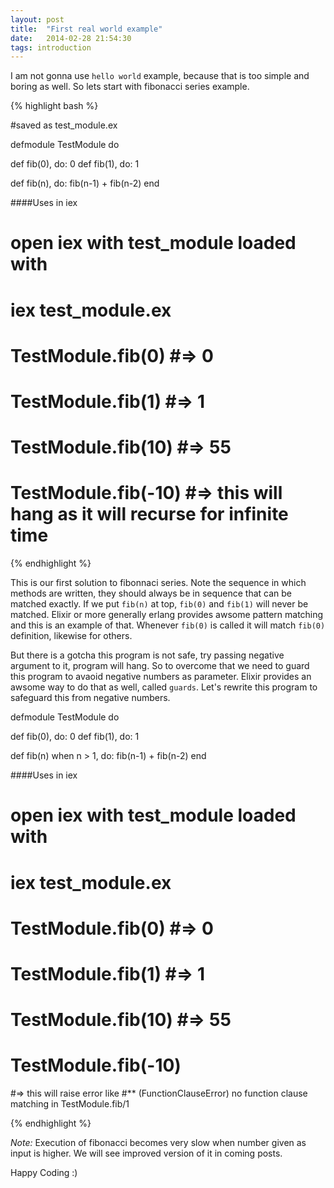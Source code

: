 ```yaml
---
layout: post
title:  "First real world example"
date:   2014-02-28 21:54:30
tags: introduction
---
```


I am not gonna use `hello world` example, because that is too simple and boring as well. So lets start with fibonacci series example.

{% highlight bash %}

#saved as test_module.ex

defmodule TestModule do

  def fib(0), do: 0
  def fib(1), do: 1

  def fib(n), do: fib(n-1) + fib(n-2)
end

####Uses in iex
# open iex with test_module loaded with
# iex test_module.ex
# TestModule.fib(0) #=> 0
# TestModule.fib(1) #=> 1
# TestModule.fib(10) #=> 55
# TestModule.fib(-10) #=> this will hang as it will recurse for infinite time

{% endhighlight %}

This is our first solution to fibonnaci series. Note the sequence in which 
methods are written, they should always be in sequence that can be matched exactly. If we put `fib(n)` at top, `fib(0)` and `fib(1)` will never be matched. Elixir or more generally erlang provides awsome pattern matching and this is an example of that. Whenever `fib(0)` is called it will match `fib(0)` definition, likewise for others.

But there is a gotcha this program is not safe, try passing negative argument to it, program will hang. So to overcome that we need to guard this program to avaoid negative numbers as parameter. Elixir provides an awsome way to do that as well, called `guards`. Let's rewrite this program to safeguard this from negative numbers.

defmodule TestModule do

  def fib(0), do: 0
  def fib(1), do: 1

  def fib(n) when n > 1, do: fib(n-1) + fib(n-2)
end

####Uses in iex
# open iex with test_module loaded with
# iex test_module.ex
# TestModule.fib(0) #=> 0
# TestModule.fib(1) #=> 1
# TestModule.fib(10) #=> 55
# TestModule.fib(-10) 
#=> this will raise error like
#** (FunctionClauseError) no function clause matching in TestModule.fib/1

{% endhighlight %}

*Note:* Execution of fibonacci becomes very slow when number given as input is higher. We will see improved version of it in coming posts.

Happy Coding :)